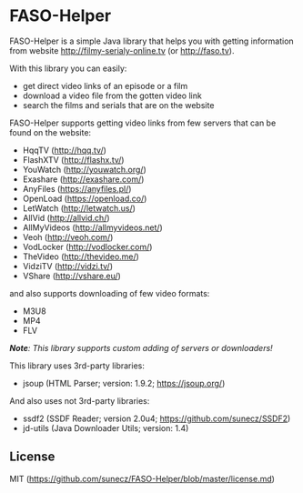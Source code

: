 # FASO-Helper
FASO-Helper is a simple Java library that helps you with getting information from website http://filmy-serialy-online.tv (or http://faso.tv).

With this library you can easily:
* get direct video links of an episode or a film
* download a video file from the gotten video link
* search the films and serials that are on the website

FASO-Helper supports getting video links from few servers that can be found on the website:

* HqqTV (http://hqq.tv/)
* FlashXTV (http://flashx.tv/)
* YouWatch (http://youwatch.org/)
* Exashare (http://exashare.com/)
* AnyFiles (https://anyfiles.pl/)
* OpenLoad (https://openload.co/)
* LetWatch (http://letwatch.us/)
* AllVid (http://allvid.ch/)
* AllMyVideos (http://allmyvideos.net/)
* Veoh (http://veoh.com/)
* VodLocker (http://vodlocker.com/)
* TheVideo (http://thevideo.me/)
* VidziTV (http://vidzi.tv/)
* VShare (http://vshare.eu/)

and also supports downloading of few video formats:

* M3U8
* MP4
* FLV

_**Note**: This library supports custom adding of servers or downloaders!_


This library uses 3rd-party libraries:
* jsoup (HTML Parser; version: 1.9.2; https://jsoup.org/)

And also uses not 3rd-party libraries:
* ssdf2 (SSDF Reader; version 2.0u4; https://github.com/sunecz/SSDF2)
* jd-utils (Java Downloader Utils; version: 1.4)

## License
MIT (https://github.com/sunecz/FASO-Helper/blob/master/license.md)
